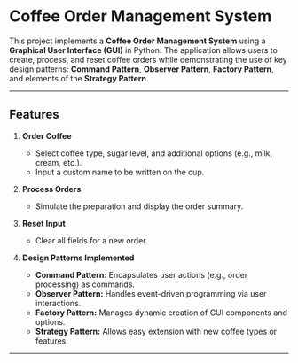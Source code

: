 # Coffee Order Management System

This project implements a **Coffee Order Management System** using a **Graphical User Interface (GUI)** in Python. The application allows users to create, process, and reset coffee orders while demonstrating the use of key design patterns: **Command Pattern**, **Observer Pattern**, **Factory Pattern**, and elements of the **Strategy Pattern**.

---

## Features

1. **Order Coffee**
   - Select coffee type, sugar level, and additional options (e.g., milk, cream, etc.).
   - Input a custom name to be written on the cup.

2. **Process Orders**
   - Simulate the preparation and display the order summary.

3. **Reset Input**
   - Clear all fields for a new order.

4. **Design Patterns Implemented**
   - **Command Pattern:** Encapsulates user actions (e.g., order processing) as commands.
   - **Observer Pattern:** Handles event-driven programming via user interactions.
   - **Factory Pattern:** Manages dynamic creation of GUI components and options.
   - **Strategy Pattern:** Allows easy extension with new coffee types or features.

---
